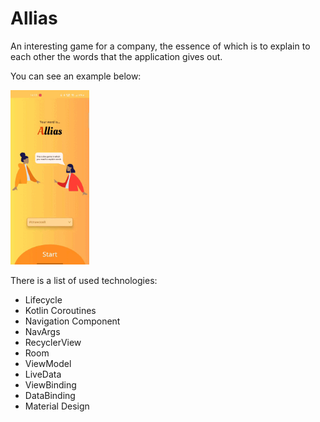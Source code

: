 # Allias
An interesting game for a company, the essence of which is to explain to each other the words that the application gives out.

You can see an example below:

<img src="https://github.com/victoryzhura/Allias/blob/main/Gif.gif" width="25%" height = "25%">

There is a list of used technologies: 
- Lifecycle
- Kotlin Coroutines
- Navigation Component 
- NavArgs 
- RecyclerView
- Room 
- ViewModel 
- LiveData
- ViewBinding 
- DataBinding
- Material Design
